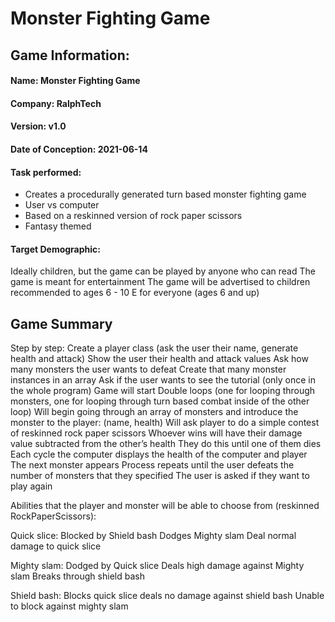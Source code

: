 # Monster Fighting Game

## Game Information:

#### Name: Monster Fighting Game

#### Company: RalphTech

#### Version: v1.0

#### Date of Conception: 2021-06-14

#### Task performed:
- Creates a procedurally generated turn based monster fighting game
- User vs computer
- Based on a reskinned version of rock paper scissors
- Fantasy themed


#### Target Demographic:
Ideally children, but the game can be played by anyone who can read
The game is meant for entertainment
The game will be advertised to children
recommended to ages 6 - 10
E for everyone (ages 6 and up) 


















## Game Summary

Step by step:
Create a player class (ask the user their name, generate health and attack)
Show the user their health and attack values
Ask how many monsters the user wants to defeat
Create that many monster instances in an array
Ask if the user wants to see the tutorial (only once in the whole program)
Game will start
Double loops (one for looping through monsters, one for looping through turn based combat inside of the other loop)
Will begin going through an array of monsters and introduce the monster to the player: (name, health)
Will ask player to do a simple contest of reskinned rock paper scissors
Whoever wins will have their damage value subtracted from the other’s health
They do this until one of them dies
Each cycle the computer displays the health of the computer and player
The next monster appears
Process repeats until the user defeats the number of monsters that they specified
The user is asked if they want to play again


Abilities that the player and monster will be able to choose from (reskinned RockPaperScissors):

Quick slice: 
Blocked by Shield bash
Dodges Mighty slam
Deal normal damage to quick slice

Mighty slam:
Dodged by Quick slice
Deals high damage against Mighty slam
Breaks through shield bash

Shield bash:
Blocks quick slice
deals no damage against shield bash
Unable to block against mighty slam






